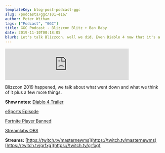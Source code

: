 ```yaml
---
templateKey: blog-post-podcast-ggc
slug: /podcasts/ggc/s01-e16/
author: Peter Witham
tags: ["Podcast", "GGC"]
title: GGC Podcast - Blizzcon Blitz + Ban Baby
date: 2019-11-10T00:18:05
blurb: Let's talk Blizzcon. well we did. Even Diablo 4 now that it's a thing, this and more in episode 16.
---
```


<iframe src="https://anchor.fm/gamecode/embed/episodes/Blizzcon-Blitz--Ban-Baby-e8tm6o" height="102" width="400" frameborder="0" scrolling="no"></iframe>

Blizzcon 2019 happened, we talk about what went down and what we think of it plus a few more things.

**Show notes:**
[Diablo 4 Trailer](https://youtu.be/9bRWIdOMfro)

[eSports Episode](https://anchor.fm/gamecode/episodes/Destiny-2-Completion-Update-and-Professional-eSports---good-or-bad-e7sgeq
)

[Fortnite Player Banned](https://www.cnn.com/2019/11/06/entertainment/faze-jarvis-fortnite-ban-trnd/index.html)

[Streamlabs OBS](https://streamlabs.com)

**Streams:**
 [https://twitch.tv/masternewms](https://twitch.tv/masternewms) 
 [https://twitch.tv/grfxg](https://twitch.tv/grfxg) 
